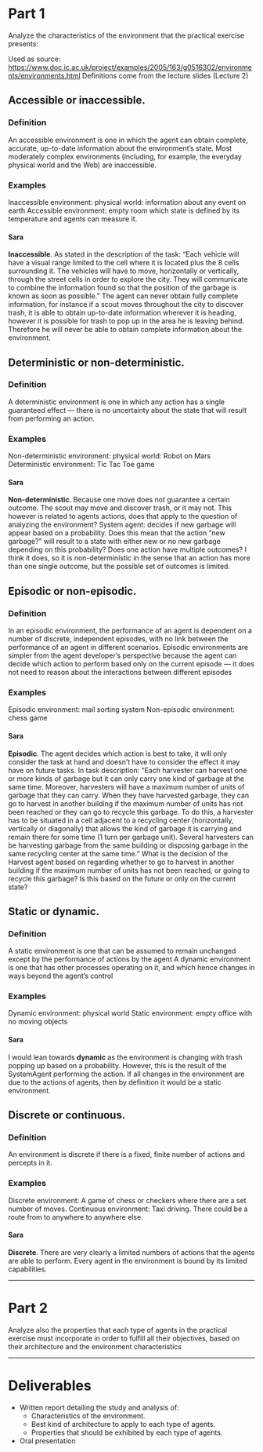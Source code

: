 # Part 1

Analyze the characteristics of the environment that the practical exercise presents:

Used as source: https://www.doc.ic.ac.uk/project/examples/2005/163/g0516302/environments/environments.html
Definitions come from the lecture slides (Lecture 2)

## Accessible or inaccessible.

### Definition

An accessible environment is one in which the agent can obtain complete, accurate, up-to-date information about the environment’s state. Most moderately complex environments (including, for example, the everyday physical world and the Web) are inaccessible.

### Examples

Inaccessible environment: physical world: information about any event on earth 
Accessible environment: empty room which state is defined by its temperature and agents can measure it. 

#### Sara

**Inaccessible**. As stated in the description of the task: “Each vehicle will have a visual range limited to the cell where it is located plus the 8 cells surrounding it. The vehicles will have to move, horizontally or vertically, through the street cells in order to explore the city. They will communicate to combine the information found so that the position of the garbage is known as soon as possible.” The agent can never obtain fully complete information, for instance if a scout moves throughout the city to discover trash, it is able to obtain up-to-date information wherever it is heading, however it is possible for trash to pop up in the area he is leaving behind. Therefore he will never be able to obtain complete information about the environment. 

## Deterministic or non-deterministic.

### Definition

A deterministic environment is one in which any action has a single guaranteed effect — there is no uncertainty about the state that will result from performing an action.

### Examples

Non-deterministic environment: physical world: Robot on Mars 
Deterministic environment: Tic Tac Toe game 

#### Sara

**Non-deterministic**. Because one move does not guarantee a certain outcome. The scout may move and discover trash, or it may not. This however is related to agents actions, does that apply to the question of analyzing the environment? System agent: decides if new garbage will appear based on a probability. Does this mean that the action “new garbage?” will result to a state with either new or no new garbage depending on this probability? Does one action have multiple outcomes? I think it does, so it is non-deterministic in the sense that an action has more than one single outcome, but the possible set of outcomes is limited. 

## Episodic or non-episodic.

### Definition

In an episodic environment, the performance of an agent is dependent on a number of discrete, independent episodes, with no link between the performance of an agent in different scenarios. Episodic environments are simpler from the agent developer’s perspective because the agent can decide which action to perform based only on the current episode — it does not need to reason about the interactions between different episodes

### Examples

Episodic environment: mail sorting system 
Non-episodic environment: chess game 

#### Sara

**Episodic**. The agent decides which action is best to take, it will only consider the task at hand and doesn’t have to consider the effect it may have on future tasks. In task description: “Each harvester can harvest one or more kinds of garbage but it can only carry one kind of garbage at the same time. Moreover, harvesters will have a maximum number of units of garbage that they can carry. When they have harvested garbage, they can go to harvest in another building if the maximum number of units has not been reached or they can go to recycle this garbage. To do this, a harvester has to be situated in a cell adjacent to a recycling center (horizontally, vertically or diagonally) that allows the kind of garbage it is carrying and remain there for some time (1 turn per garbage unit). Several harvesters can be harvesting garbage from the same building or disposing garbage in the same recycling center at the same time.” What is the decision of the Harvest agent based on regarding whether to go to harvest in another building if the maximum number of units has not been reached, or going to recycle this garbage? Is this based on the future or only on the current state?

## Static or dynamic.

### Definition

A static environment is one that can be assumed to remain unchanged except by the performance of actions by the agent
A dynamic environment is one that has other processes operating on it, and which hence changes in ways beyond the agent’s control

### Examples

Dynamic environment: physical world 
Static environment: empty office with no moving objects

#### Sara

I would lean towards **dynamic** as the environment is changing with trash popping up based on a probability. However, this is the result of the SystemAgent performing the action. If all changes in the environment are due to the actions of agents, then by definition it would be a static environment. 

## Discrete or continuous.

### Definition

An environment is discrete if there is a fixed, finite number of actions and percepts in it.

### Examples

Discrete environment: A game of chess or checkers where there are a set number of moves. 
Continuous environment: Taxi driving. There could be a route from to anywhere to anywhere else. 

#### Sara

**Discrete**. There are very clearly a limited numbers of actions that the agents are able to perform. Every agent in the environment is bound by its limited capabilities. 

---

# Part 2

Analyze also the properties that each type of agents in the practical exercise must incorporate in order to fulfill all their objectives, based on their architecture and the environment characteristics

---

# Deliverables

- Written report detailing the study and analysis of:
	- Characteristics of the environment.
	- Best kind of architecture to apply to each type of agents.
	- Properties that should be exhibited by each type of agents.
- Oral presentation